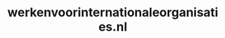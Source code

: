 ---
layout: post
title:  "werkenvoorinternationaleorganisaties.nl"
internal_url:  "/dutchgov/werkenvoorinternationaleorganisaties.nl.html"
categories: dutchgov
---